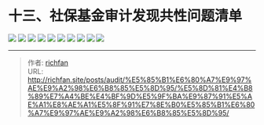 # 十三、社保基金审计发现共性问题清单

![](https://jsd.cdn.zzko.cn/gh/richffan/img@main/audit/审计发现共性问题清单/十三-社保基金审计发现共性问题清单/社保基金审计发现共性问题清单126.webp)
![](https://jsd.cdn.zzko.cn/gh/richffan/img@main/audit/审计发现共性问题清单/十三-社保基金审计发现共性问题清单/社保基金审计发现共性问题清单127.webp)
![](https://jsd.cdn.zzko.cn/gh/richffan/img@main/audit/审计发现共性问题清单/十三-社保基金审计发现共性问题清单/社保基金审计发现共性问题清单128.webp)
![](https://jsd.cdn.zzko.cn/gh/richffan/img@main/audit/审计发现共性问题清单/十三-社保基金审计发现共性问题清单/社保基金审计发现共性问题清单129.webp)
![](https://jsd.cdn.zzko.cn/gh/richffan/img@main/audit/审计发现共性问题清单/十三-社保基金审计发现共性问题清单/社保基金审计发现共性问题清单130.webp)
![](https://jsd.cdn.zzko.cn/gh/richffan/img@main/audit/审计发现共性问题清单/十三-社保基金审计发现共性问题清单/社保基金审计发现共性问题清单131.webp)
![](https://jsd.cdn.zzko.cn/gh/richffan/img@main/audit/审计发现共性问题清单/十三-社保基金审计发现共性问题清单/社保基金审计发现共性问题清单132.webp)
![](https://jsd.cdn.zzko.cn/gh/richffan/img@main/audit/审计发现共性问题清单/十三-社保基金审计发现共性问题清单/社保基金审计发现共性问题清单133.webp)
![](https://jsd.cdn.zzko.cn/gh/richffan/img@main/audit/审计发现共性问题清单/十三-社保基金审计发现共性问题清单/社保基金审计发现共性问题清单134.webp)
![](https://jsd.cdn.zzko.cn/gh/richffan/img@main/audit/审计发现共性问题清单/十三-社保基金审计发现共性问题清单/社保基金审计发现共性问题清单135.webp)


---

> 作者: [richfan](https://richfan.site/)  
> URL: http://richfan.site/posts/audit/%E5%85%B1%E6%80%A7%E9%97%AE%E9%A2%98%E6%B8%85%E5%8D%95/%E5%8D%81%E4%B8%89%E7%A4%BE%E4%BF%9D%E5%9F%BA%E9%87%91%E5%AE%A1%E8%AE%A1%E5%8F%91%E7%8E%B0%E5%85%B1%E6%80%A7%E9%97%AE%E9%A2%98%E6%B8%85%E5%8D%95/  

